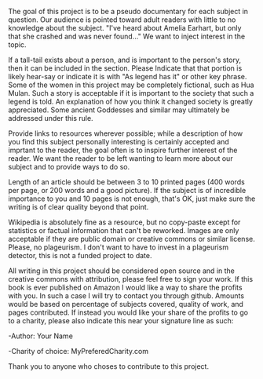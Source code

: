 The goal of this project is to be a pseudo documentary for each subject in question.
Our audience is pointed toward adult readers with little to no knowledge about the subject. "I've heard about Amelia Earhart, but only that she crashed and was never found..."
We want to inject interest in the topic.

If a tall-tail exists about a person, and is important to the person's story, then it can be included in the section. Please Indicate that that portion is likely hear-say or indicate it is with "As legend has it" or other key phrase.
Some of the women in this project may be completely fictional, such as Hua Mulan. Such a story is acceptable if it is important to the society that such a legend is told. An explanation of how you think it changed society is greatly appreciated. 
Some ancient Goddesses and similar may ultimately be addressed under this rule.

Provide links to resources wherever possible; while a description of how you find this subject personally interesting is certainly accepted and imprtant to the reader, the goal often is to inspire further interest of the reader. We want the reader to be left wanting to learn more about our subject and to provide ways to do so.

Length of an article should be between 3 to 10 printed pages (400 words per page, or 200 words and a good picture). If the subject is of incredible importance to you and 10 pages is not enough, that's OK, just make sure the writing is of clear quality beyond that point.

Wikipedia is absolutely fine as a resource, but no copy-paste except for statistics or factual information that can't be reworked.
Images are only acceptable if they are public domain or creative commons or similar license.
Please, no plageurism. I don't want to have to invest in a plageurism detector, this is not a funded project to date.

All writing in this project should be considered open source and in the creative commons with attribution, please feel free to sign your work. 
If this book is ever published on Amazon I would like a way to share the profits with you. In such a case I will try to contact you through github. Amounts would be based on percentage of subjects covered, quality of work, and pages contributed. If instead you would like your share of the profits to go to a charity, please also indicate this near your signature line as such:

-Author: Your Name

-Charity of choice: MyPreferedCharity.com


Thank you to anyone who choses to contribute to this project.
